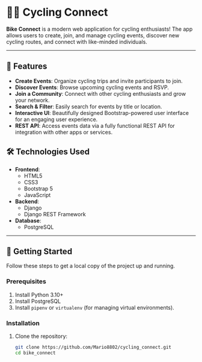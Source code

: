 # 🚴‍♂️ Cycling Connect 

**Bike Connect** is a modern web application for cycling enthusiasts! The app allows users to create, join, and manage cycling events, discover new cycling routes, and connect with like-minded individuals.

---

## 🌟 Features

- **Create Events**: Organize cycling trips and invite participants to join.
- **Discover Events**: Browse upcoming cycling events and RSVP.
- **Join a Community**: Connect with other cycling enthusiasts and grow your network.
- **Search & Filter**: Easily search for events by title or location.
- **Interactive UI**: Beautifully designed Bootstrap-powered user interface for an engaging user experience.
- **REST API**: Access events data via a fully functional REST API for integration with other apps or services.


## 🛠️ Technologies Used

- **Frontend**:
  - HTML5
  - CSS3
  - Bootstrap 5
  - JavaScript
- **Backend**:
  - Django
  - Django REST Framework
- **Database**:
  - PostgreSQL

---

## 🚀 Getting Started

Follow these steps to get a local copy of the project up and running.

### Prerequisites

1. Install Python 3.10+
2. Install PostgreSQL
3. Install `pipenv` or `virtualenv` (for managing virtual environments).

### Installation

1. Clone the repository:
   ```bash
   git clone https://github.com/Mario8802/cycling_connect.git
   cd bike_connect
